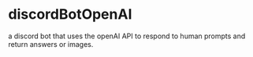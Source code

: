 # discordBotOpenAI
a discord bot that uses the openAI API to respond to human prompts and return answers or images.
